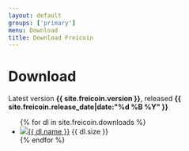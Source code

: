 ```yaml
---
layout: default
groups: ['primary']
menu: Download
title: Download Freicoin
---
```


<h1>Download</h1>

<p class="big_font">Latest version <strong>{{ site.freicoin.version }}</strong>, released <strong>{{ site.freicoin.release_date|date:"%d %B %Y" }}</strong></p>

<div>
	<ul class="big_icons">
{% for dl in site.freicoin.downloads %}
		<li><img src="{{ dl.icon }}" /><a href="{{ dl.link }}">{{ dl.name }}</a> {{ dl.size }}</li>
{% endfor %}
	</ul>
</div>
